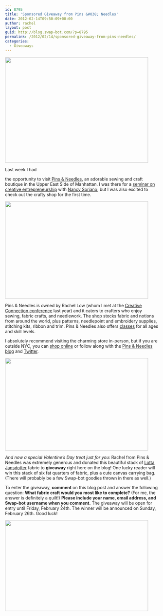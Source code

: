 ```yaml
---
id: 8795
title: 'Sponsored Giveaway from Pins &#038; Needles'
date: 2012-02-14T09:50:09+00:00
author: rachel
layout: post
guid: http://blog.swap-bot.com/?p=8795
permalink: /2012/02/14/sponsored-giveaway-from-pins-needles/
categories:
  - Giveaways
---
```

[<img src="http://blog.swap-bot.com/wp-content/uploads/2012/02/pinsandneedles2.png" alt="" title="pinsandneedles2" width="470" height="346" class="alignnone size-full wp-image-8796" />](http://www.pinsandneedlesnyc.com/)

Last week I had 

<div style="display: none">
  <a href='http://buycialisonline1.com/' title='buy cialis online'>buy cialis online</a>
</div>

the opportunity to visit [Pins & Needles](http://www.pinsandneedlesnyc.com/), an adorable sewing and craft boutique in the Upper East Side of Manhattan. I was there for a [seminar on creative entrepreneurship](http://www.acedepartment.com/blog/2012/02/14/bank-on-your-bliss/) with [Nancy Soriano](http://nancysoriano.com/), but I was also excited to check out the crafty shop for the first time.

<img src="http://blog.swap-bot.com/wp-content/uploads/2012/02/pinsandneedlesstore.png" alt="" title="pinsandneedlesstore" width="470" height="319" class="alignnone size-full wp-image-8797" />

Pins & Needles is owned by Rachel Low (whom I met at the [Creative Connection conference](http://www.rljart.com/blog/?p=4415) last year) and it caters to crafters who enjoy sewing, fabric crafts, and needlework. The shop stocks fabric and notions from around the world, plus patterns, needlepoint and embroidery supplies, stitching kits, ribbon and trim. Pins & Needles also offers [classes](http://www.pinsandneedlesnyc.com/classes/) for all ages and skill levels. 

I absolutely recommend visiting the charming store in-person, but if you are outside NYC, you can [shop online](http://www.etsy.com/shop/startstitching1045) or follow along with the [Pins & Needles blog](http://www.pinsandneedlesnyc.com/blog/) and [Twitter](https://twitter.com/#!/StartStitching). 

<img src="http://blog.swap-bot.com/wp-content/uploads/2012/02/pinsandneedlesgiveaway.png" alt="" title="pinsandneedlesgiveaway" width="470" height="303" class="alignnone size-full wp-image-8798" srcset="http://blog.swap-bot.com/wp-content/uploads/2012/02/pinsandneedlesgiveaway-300x193.png 300w, http://blog.swap-bot.com/wp-content/uploads/2012/02/pinsandneedlesgiveaway.png 470w" sizes="(max-width: 470px) 100vw, 470px" />

_And now a special Valentine&#8217;s Day treat just for you:_ Rachel from Pins & Needles was extremely generous and donated this beautiful stack of [Lotta Jansdotter](http://www.jansdotter.com/) fabric to **giveaway** right here on the blog! One lucky reader will win this stack of six fat quarters of fabric, plus a cute canvas carrying bag. (There will probably be a few Swap-bot goodies thrown in there as well.)

To enter the giveaway, **comment** on this blog post and answer the following question: **What fabric craft would you most like to complete?** (For me, the answer is definitely a quilt!) **Please include your name, email address, and Swap-bot username when you comment.** The giveaway will be open for entry until Friday, February 24th. The winner will be announced on Sunday, February 26th. Good luck!

 <img src="http://blog.swap-bot.com/wp-content/uploads/2012/02/pinsandneedlesgiveaway2.png" alt="" title="pinsandneedlesgiveaway2" width="470" height="298" class="alignnone size-full wp-image-8799" srcset="http://blog.swap-bot.com/wp-content/uploads/2012/02/pinsandneedlesgiveaway2-300x190.png 300w, http://blog.swap-bot.com/wp-content/uploads/2012/02/pinsandneedlesgiveaway2.png 470w" sizes="(max-width: 470px) 100vw, 470px" />